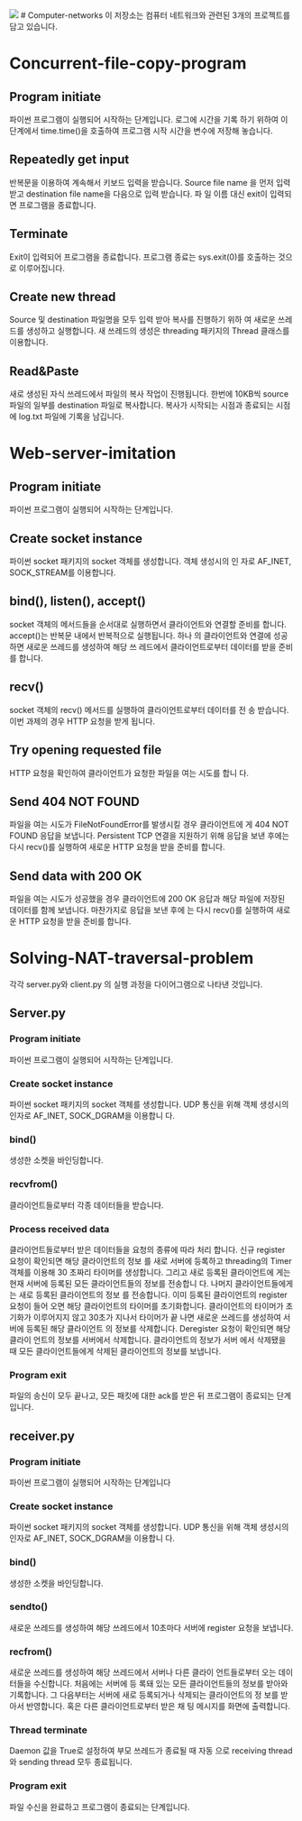 <img src="https://img.shields.io/badge/Python-3776AB?style=flat&logo=Python&logoColor=white"/>
# Computer-networks
이 저장소는 컴퓨터 네트워크와 관련된 3개의 프로젝트를 담고 있습니다.

# Concurrent-file-copy-program

## Program initiate
파이썬 프로그램이 실행되어 시작하는 단계입니다. 로그에 시간을 기록
하기 위하여 이 단계에서 time.time()을 호출하여 프로그램 시작 시간을
변수에 저장해 놓습니다.
## Repeatedly get input
반복문을 이용하여 계속해서 키보드 입력을 받습니다. Source file name
을 먼저 입력 받고 destination file name을 다음으로 입력 받습니다. 파
일 이름 대신 exit이 입력되면 프로그램을 종료합니다.
## Terminate
Exit이 입력되어 프로그램을 종료합니다. 프로그램 종료는 sys.exit(0)를
호출하는 것으로 이루어집니다.
## Create new thread
Source 및 destination 파일명을 모두 입력 받아 복사를 진행하기 위하
여 새로운 쓰레드를 생성하고 실행합니다. 새 쓰레드의 생성은
threading 패키지의 Thread 클래스를 이용합니다.
## Read&Paste
새로 생성된 자식 쓰레드에서 파일의 복사 작업이 진행됩니다. 한번에
10KB씩 source 파일의 일부를 destination 파일로 복사합니다. 복사가
시작되는 시점과 종료되는 시점에 log.txt 파일에 기록을 남깁니다.

# Web-server-imitation

## Program initiate
파이썬 프로그램이 실행되어 시작하는 단계입니다.
## Create socket instance
파이썬 socket 패키지의 socket 객체를 생성합니다. 객체 생성시의 인
자로 AF_INET, SOCK_STREAM를 이용합니다.
## bind(), listen(), accept()
socket 객체의 메서드들을 순서대로 실행하면서 클라이언트와 연결할
준비를 합니다. accept()는 반복문 내에서 반복적으로 실행됩니다. 하나
의 클라이언트와 연결에 성공하면 새로운 쓰레드를 생성하여 해당 쓰
레드에서 클라이언트로부터 데이터를 받을 준비를 합니다.
## recv()
socket 객체의 recv() 메서드를 실행하여 클라이언트로부터 데이터를 전
송 받습니다. 이번 과제의 경우 HTTP 요청을 받게 됩니다.
## Try opening requested file
HTTP 요청을 확인하여 클라이언트가 요청한 파일을 여는 시도를 합니
다.
## Send 404 NOT FOUND
파일을 여는 시도가 FileNotFoundError를 발생시킬 경우 클라이언트에
게 404 NOT FOUND 응답을 보냅니다. Persistent TCP 연결을 지원하기
위해 응답을 보낸 후에는 다시 recv()를 실행하여 새로운 HTTP 요청을
받을 준비를 합니다.
## Send data with 200 OK
파일을 여는 시도가 성공했을 경우 클라이언트에 200 OK 응답과 해당
파일에 저장된 데이터를 함께 보냅니다. 마찬가지로 응답을 보낸 후에
는 다시 recv()를 실행하여 새로운 HTTP 요청을 받을 준비를 합니다.

# Solving-NAT-traversal-problem

각각 server.py와 client.py 의 실행 과정을 다이어그램으로
나타낸 것입니다.
## Server.py
### Program initiate
파이썬 프로그램이 실행되어 시작하는 단계입니다.
### Create socket instance
파이썬 socket 패키지의 socket 객체를 생성합니다. UDP 통신을
위해 객체 생성시의 인자로 AF_INET, SOCK_DGRAM을 이용합니
다.
### bind()
생성한 소켓을 바인딩합니다.
### recvfrom()
클라이언트들로부터 각종 데이터들을 받습니다.
### Process received data
클라이언트들로부터 받은 데이터들을 요청의 종류에 따라 처리
합니다. 신규 register 요청이 확인되면 해당 클라이언트의 정보
를 새로 서버에 등록하고 threading의 Timer 객체를 이용해 30
초짜리 타이머를 생성합니다. 그리고 새로 등록된 클라이언트에
게는 현재 서버에 등록된 모든 클라이언트들의 정보를 전송합니
다. 나머지 클라이언트들에게는 새로 등록된 클라이언트의 정보
를 전송합니다. 이미 등록된 클라이언트의 register 요청이 들어
오면 해당 클라이언트의 타이머를 초기화합니다. 클라이언트의
타이머가 초기화가 이루어지지 않고 30초가 지나서 타이머가 끝
나면 새로운 쓰레드를 생성하여 서버에 등록된 해당 클라이언트
의 정보를 삭제합니다. Deregister 요청이 확인되면 해당 클라이
언트의 정보를 서버에서 삭제합니다. 클라이언트의 정보가 서버
에서 삭제됐을 때 모든 클라이언트들에게 삭제된 클라이언트의
정보를 보냅니다.
### Program exit
파일의 송신이 모두 끝나고, 모든 패킷에 대한 ack를 받은 뒤
프로그램이 종료되는 단계입니다.
## receiver.py
### Program initiate
파이썬 프로그램이 실행되어 시작하는 단계입니다
### Create socket instance
파이썬 socket 패키지의 socket 객체를 생성합니다. UDP 통신을
위해 객체 생성시의 인자로 AF_INET, SOCK_DGRAM을 이용합니
다.
### bind()
생성한 소켓을 바인딩합니다.
### sendto()
새로운 쓰레드를 생성하여 해당 쓰레드에서 10초마다 서버에
register 요청을 보냅니다.
### recfrom()
새로운 쓰레드를 생성하여 해당 쓰레드에서 서버나 다른 클라이
언트들로부터 오는 데이터들을 수신합니다. 처음에는 서버에 등
록돼 있는 모든 클라이언트들의 정보를 받아와 기록합니다. 그
다음부터는 서버에 새로 등록되거나 삭제되는 클라이언트의 정
보를 받아서 반영합니다. 혹은 다른 클라이언트로부터 받은 채
팅 메시지를 화면에 출력합니다.
### Thread terminate
Daemon 값을 True로 설정하여 부모 쓰레드가 종료될 때 자동
으로 receiving thread와 sending thread 모두 종료됩니다.
### Program exit
파일 수신을 완료하고 프로그램이 종료되는 단계입니다.

